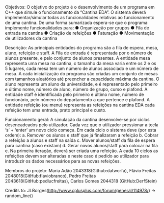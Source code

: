 ﻿Objetivos:
O objetivo do projeto é o desenvolvimento de um programa em C++ que simule o funcionamento da “Cantina
EDA”. O sistema deverá implementar/simular todas as funcionalidades relativas ao funcionamento de uma
cantina. De uma forma sumarizada espera-se que o programa implemente funcionalidades para:
● Organização por grupos
● Fila de entrada na cantina
● Criação de refeições
● Faturação
● Movimentação de utilizadores da cantina

Descrição:
As principais entidades do programa são a fila de espera, mesa, aluno, refeição e staff.
A Fila de entrada é representada por o número de alunos presente, e pelo conjunto de alunos presentes.
A entidade mesa representa uma mesa na cantina, o tamanho da mesa varia entre os 2 e os 5 lugares, cada
mesa tem um número de alunos associado e um número de mesa. A cada inicialização do programa são
criadas um conjunto de mesas com tamanhos aleatórios até preencher a capacidade máxima da cantina.
O aluno representa um aluno da universidade, e é representado pelo primeiro e último nome, número de
aluno, número de grupo, curso e plafond. A entidade staff é identificada pelo primeiro e último nome, número
de funcionário, pelo número do departamento a que pertence e plafond.
A entidade refeição (ou menu) representa as refeições na cantina EDA cada refeição tem uma entrada, prato
principal e custo.

Funcionamento geral:
A simulação da cantina desenvolve-se por ciclos desencadeados pelo utilizador. Cada vez que o utilizador
pressionar a tecla ‘s’ + ‘enter’ um novo ciclo começa. Em cada ciclo o sistema deve (por esta ordem):
a. Remover os alunos e staff que já finalizaram a refeição
b. Cobrar a refeição a alunos e staff na saída
c. Mover alunos/staff da fila de espera para cantina (caso existam)
d. Gerar novos alunos/staff para colocar na fila
e. Na primeira iteração, deverá ser criada uma refeição. A cada 10 ciclos as refeições devem ser
alteradas e neste caso é pedido ao utilizador para introduzir os dados necessários para as novas
refeições.

Membros do projeto:
Maria Adão 2043318(Github:datworfa), 
Flávio Freitas 2048018(GitHub:flaviobranco), 
Pedro Freitas 2043618(GitHub:pedlucfreitas), 
Carlos Gomes 2044318 (GitHub:DerfStein)

Credits to:
JLBorges(http://www.cplusplus.com/forum/general/114978/) -> random_line()
